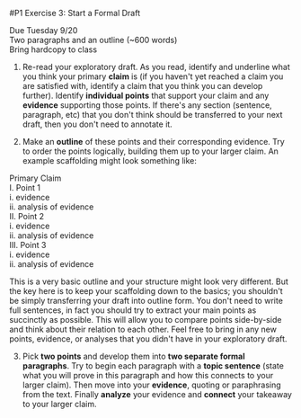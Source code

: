 #P1 Exercise 3: Start a Formal Draft

Due Tuesday 9/20  
Two paragraphs and an outline (~600 words)  
Bring hardcopy to class

1. Re-read your exploratory draft. As you read, identify and underline what you think your primary **claim** is (if you haven't yet reached a claim you are satisfied with, identify a claim that you think you can develop further). Identify **individual points** that support your claim and any **evidence** supporting those points. If there's any section (sentence, paragraph, etc) that you don't think should be transferred to your next draft, then you don't need to annotate it.

2. Make an **outline** of these points and their corresponding evidence. Try to order the points logically, building them up to your larger claim. An example scaffolding might look something like:

Primary Claim  
I. Point 1  
  i. evidence  
  ii. analysis of evidence  
II. Point 2  
  i. evidence  
  ii. analysis of evidence  
III. Point 3  
  i. evidence  
  ii. analysis of evidence

This is a very basic outline and your structure might look very different. But the key here is to keep your scaffolding down to the basics; you shouldn't be simply transferring your draft into outline form. You don't need to write full sentences, in fact you should try to extract your main points as succinctly as possible. This will allow you to compare points side-by-side and think about their relation to each other. Feel free to bring in any new points, evidence, or analyses that you didn't have in your exploratory draft.

3. Pick **two points** and develop them into **two separate formal paragraphs**. Try to begin each paragraph with a **topic sentence** (state what you will prove in this paragraph and how this connects to your larger claim). Then move into your **evidence**, quoting or paraphrasing from the text. Finally **analyze** your evidence and **connect** your takeaway to your larger claim.
